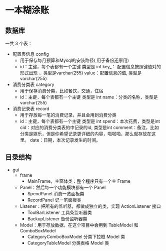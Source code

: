 # 一本糊涂账

## 数据库

一共 3 个表：

- 配置表信息 config
  - 用于保存每月预算和Mysql的安装路径( 用于备份还原用)
  - id：主键，每个表都有一个主键 类型是 int
    key_： 配置信息按照键值对的形式出现 ，类型是varchar(255)
    value：配置信息的值, 类型是 varchar(255)
- 消费分类表 category
  - 用于保存消费分类，比如餐饮，交通，住宿
  - id：主键，每个表都有一个主键 类型是 int
    name：分类的名称，类型是 varchar(255)
- 消费记录表 record
  - 用于存放每一笔的消费记录，并且会用到消费分类
  - id：主键，每个表都有一个主键 类型是 int
    spend：本次花费，类型是int
    cid：对应的消费分类表的中记录的id, 类型是int
    comment：备注，比如分类是娱乐，但是你希望记录更详细的内容，啪啪啪，那么就存放在这里。
    date：日期，本次记录发生的时间。

## 目录结构

- gui
  - frame
    - MainFrame，主窗体类：整个程序只有一个主 Frame
  - Panel：然后每一个功能模块都有一个 Panel
    -  SpendPanel 消费一览面板类
    -  RecordPanel 记一笔面板类
  - Listener：把所有的监听器，都做成独立的类，实现 ActionListener 接口
    -  ToolBarListener 工具条监听器类
    -  BackupListener 备份监听器类
  - Model：用于存放数据，在这个项目中会用到 TableModel 和 ComboBoxModel
    -  CategoryComboBoxModel 分类下拉框 Model 类
    -  CategoryTableModel 分类表格 Model 类 

